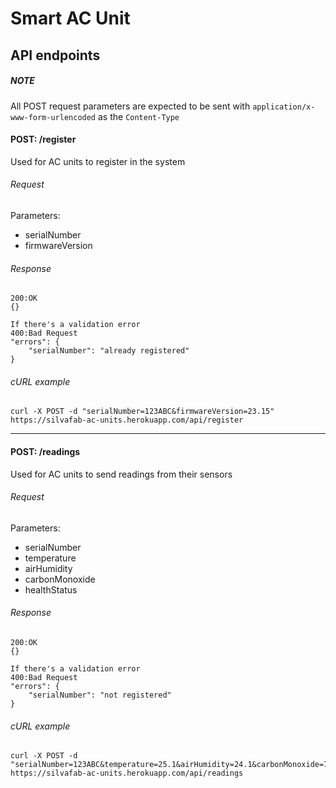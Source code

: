 # Smart AC Unit

## API endpoints

##### NOTE
All POST request parameters are expected to be sent with ```application/x-www-form-urlencoded``` as the ```Content-Type```

#### POST: /register

Used for AC units to register in the system

###### Request

Parameters:
+ serialNumber
+ firmwareVersion

###### Response
```
200:OK
{}

If there's a validation error
400:Bad Request
"errors": {
	"serialNumber": "already registered"
}
```

###### cURL example

```
curl -X POST -d "serialNumber=123ABC&firmwareVersion=23.15" https://silvafab-ac-units.herokuapp.com/api/register
```
---

#### POST: /readings

Used for AC units to send readings from their sensors

###### Request

Parameters:
+ serialNumber
+ temperature
+ airHumidity
+ carbonMonoxide
+ healthStatus

###### Response
```
200:OK
{}

If there's a validation error
400:Bad Request
"errors": {
	"serialNumber": "not registered"
}
```

###### cURL example

```
curl -X POST -d "serialNumber=123ABC&temperature=25.1&airHumidity=24.1&carbonMonoxide=7.3&healthStatus=working_normal" https://silvafab-ac-units.herokuapp.com/api/readings
```
